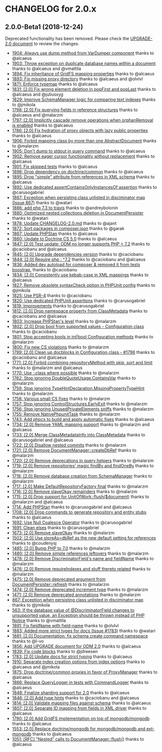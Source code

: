 CHANGELOG for 2.0.x
===================

2.0.0-Beta1 (2018-12-24)
------------------------

Deprecated functionality has been removed. Please check the
[UPGRADE-2.0 document](https://github.com/doctrine/mongodb-odm/blob/master/UPGRADE-2.0.md)
to review the changes.

 - [1904: Always use dump method from VarDumper component](https://github.com/doctrine/mongodb-odm/pull/1904) thanks to @alcaeus
 - [1903: Throw exception on duplicate database names within a document](https://github.com/doctrine/mongodb-odm/pull/1903) thanks to @alcaeus and @vmattila
 - [1894: Fix inheritance of GridFS mapping properties](https://github.com/doctrine/mongodb-odm/pull/1894) thanks to @alcaeus
 - [1893: Fix missing proxy directory](https://github.com/doctrine/mongodb-odm/pull/1893) thanks to @alcaeus and @olvlvl
 - [1871: Enforce typemap](https://github.com/doctrine/mongodb-odm/pull/1871) thanks to @alcaeus
 - [1831: &#91;2.0&#93; Fix wrong element deletion in popFirst and popLast](https://github.com/doctrine/mongodb-odm/pull/1831) thanks to @alcaeus and @juliusxyg
 - [1829: Improve SchemaManager logic for comparing text indexes](https://github.com/doctrine/mongodb-odm/pull/1829) thanks to @jmikola
 - [1798: &#91;2.0&#93; Fix querying fields in reference structures](https://github.com/doctrine/mongodb-odm/pull/1798) thanks to @alcaeus and @malarzm
 - [1797: &#91;2.0&#93; Implicitly cascade remove operations when orphanRemoval is enabled](https://github.com/doctrine/mongodb-odm/pull/1797) thanks to @alcaeus
 - [1786: &#91;2.0&#93; Fix hydration of proxy objects with lazy public properties](https://github.com/doctrine/mongodb-odm/pull/1786) thanks to @alcaeus
 - [1906: Forbid mapping class by more than one AbstractDocument](https://github.com/doctrine/mongodb-odm/pull/1906) thanks to @malarzm
 - [1905: Don't dump to stdout in query command](https://github.com/doctrine/mongodb-odm/pull/1905) thanks to @alcaeus
 - [1902: Remove eager cursor functionality without replacement](https://github.com/doctrine/mongodb-odm/pull/1902) thanks to @alcaeus
 - [1901: Fix skipped tests](https://github.com/doctrine/mongodb-odm/pull/1901) thanks to @alcaeus
 - [1896: Drop dependency on doctrine/common](https://github.com/doctrine/mongodb-odm/pull/1896) thanks to @alcaeus
 - [1895: Drop &quot;simple&quot; attribute from references in XML schema](https://github.com/doctrine/mongodb-odm/pull/1895) thanks to @alcaeus
 - [1892: Use dedicated assertContainsOnlyInstancesOf assertion](https://github.com/doctrine/mongodb-odm/pull/1892) thanks to @carusogabriel
 - [1887: Exception when persisting class unlisted in disciminator map (Issue 867)](https://github.com/doctrine/mongodb-odm/pull/1887) thanks to @watari
 - [1886: add php 7.3 to travis](https://github.com/doctrine/mongodb-odm/pull/1886) thanks to @andreybolonin
 - [1880: Optimized nested collections deletion in DocumentPersister](https://github.com/doctrine/mongodb-odm/pull/1880) thanks to @watari
 - [1878: Update CHANGELOG-2.0.md](https://github.com/doctrine/mongodb-odm/pull/1878) thanks to @ajant
 - [1872: Sort packages in composer.json](https://github.com/doctrine/mongodb-odm/pull/1872) thanks to @garak
 - [1867: Update PHPStan](https://github.com/doctrine/mongodb-odm/pull/1867) thanks to @alcaeus
 - [1860: Update to Doctrine CS 5.0](https://github.com/doctrine/mongodb-odm/pull/1860) thanks to @alcaeus
 - [1847: &#91;2.0&#93; Test update: ODM no longer supports PHP &lt; 7.2](https://github.com/doctrine/mongodb-odm/pull/1847) thanks to @caciobanu and @alcaeus
 - [1845: &#91;2.0&#93; Upgrade dependencies version](https://github.com/doctrine/mongodb-odm/pull/1845) thanks to @caciobanu
 - [1844: &#91;2.0&#93; Require php : ^7.2](https://github.com/doctrine/mongodb-odm/pull/1844) thanks to @caciobanu and @alcaeus
 - [1836: Added dev autoload for composer &amp; removed it from tests boostrap.](https://github.com/doctrine/mongodb-odm/pull/1836) thanks to @caciobanu
 - [1834: &#91;2.0&#93; Consistently use kebab-case in XML mappings](https://github.com/doctrine/mongodb-odm/pull/1834) thanks to @alcaeus
 - [1827: Remove obsolete syntaxCheck option in PHPUnit config](https://github.com/doctrine/mongodb-odm/pull/1827) thanks to @jmikola
 - [1825: Use PSR-4](https://github.com/doctrine/mongodb-odm/pull/1825) thanks to @caciobanu
 - [1820: Use dedicated PHPUnit assertions](https://github.com/doctrine/mongodb-odm/pull/1820) thanks to @carusogabriel
 - [1819: Improvements](https://github.com/doctrine/mongodb-odm/pull/1819) thanks to @carusogabriel
 - [1812:  &#91;2.0&#93; Drop namespace property from ClassMetadata](https://github.com/doctrine/mongodb-odm/pull/1812) thanks to @caciobanu and @alcaeus
 - [1803: Increase PHPStan's level](https://github.com/doctrine/mongodb-odm/pull/1803) thanks to @malarzm
 - [1802: &#91;2.0&#93; Drop bool from supported values - Configuration class](https://github.com/doctrine/mongodb-odm/pull/1802) thanks to @caciobanu
 - [1801: Stop accepting bools in int|bool Configuration methods](https://github.com/doctrine/mongodb-odm/issues/1801) thanks to @malarzm
 - [1800: Fix new CS violations](https://github.com/doctrine/mongodb-odm/pull/1800) thanks to @malarzm
 - [1799: &#91;2.0&#93; Clean up docblocks in Configuration class - #1796](https://github.com/doctrine/mongodb-odm/pull/1799) thanks to @caciobanu and @alcaeus
 - [1771: &#91;2.0&#93; Forbid combining repositoryMethod with skip, sort and limit](https://github.com/doctrine/mongodb-odm/pull/1771) thanks to @malarzm and @alcaeus
 - [1770: Use ::class where possible](https://github.com/doctrine/mongodb-odm/pull/1770) thanks to @malarzm
 - [1762: Stop ignoring DoubleQuoteUsage.ContainsVar](https://github.com/doctrine/mongodb-odm/pull/1762) thanks to @malarzm
 - [1759: Stop ignoring TypeHintDeclaration.MissingPropertyTypeHint](https://github.com/doctrine/mongodb-odm/pull/1759) thanks to @malarzm
 - [1758: Various small CS fixes](https://github.com/doctrine/mongodb-odm/pull/1758) thanks to @malarzm
 - [1757: Stop ignoring ControlStructures.EarlyExit](https://github.com/doctrine/mongodb-odm/pull/1757) thanks to @malarzm
 - [1756: Stop ignoring UnusedPrivateElements sniffs](https://github.com/doctrine/mongodb-odm/pull/1756) thanks to @malarzm
 - [1755: Remove NativePhpunitTask](https://github.com/doctrine/mongodb-odm/pull/1755) thanks to @malarzm
 - [1743: Add phpcs to build and apply automatic fixes](https://github.com/doctrine/mongodb-odm/pull/1743) thanks to @alcaeus
 - [1734: &#91;2.0&#93; Remove YAML mapping support](https://github.com/doctrine/mongodb-odm/pull/1734) thanks to @malarzm and @alcaeus
 - [1733: &#91;2.0&#93; Merge ClassMetadataInfo into ClassMetadata](https://github.com/doctrine/mongodb-odm/pull/1733) thanks to @carusogabriel and @alcaeus
 - [1722: &#91;2.0&#93; Disallow nested commits](https://github.com/doctrine/mongodb-odm/pull/1722) thanks to @malarzm
 - [1721: &#91;2.0&#93; Remove DocumentManager::createDbRef](https://github.com/doctrine/mongodb-odm/pull/1721) thanks to @malarzm
 - [1720: &#91;2.0&#93; Remove deprecations in query helpers](https://github.com/doctrine/mongodb-odm/pull/1720) thanks to @malarzm
 - [1719: &#91;2.0&#93; Remove repositories' magic findBy and findOneBy](https://github.com/doctrine/mongodb-odm/pull/1719) thanks to @malarzm
 - [1718: &#91;2.0&#93; Remove database creation from SchemaManager](https://github.com/doctrine/mongodb-odm/pull/1718) thanks to @malarzm
 - [1717: &#91;2.0&#93; Make DefaultRepositoryFactory final](https://github.com/doctrine/mongodb-odm/pull/1717) thanks to @malarzm
 - [1716: &#91;2.0&#93; Remove slaveOkay remainders](https://github.com/doctrine/mongodb-odm/pull/1716) thanks to @malarzm
 - [1715: &#91;2.0&#93; Drop support for UnitOfWork::flush($document)](https://github.com/doctrine/mongodb-odm/pull/1715) thanks to @malarzm and @alcaeus
 - [1714: Add PHPStan](https://github.com/doctrine/mongodb-odm/pull/1714) thanks to @carusogabriel and @alcaeus
 - [1708: &#91;2.0&#93; Drop commands to generate repository and entity stubs](https://github.com/doctrine/mongodb-odm/pull/1708) thanks to @alcaeus
 - [1692: Use Null Coalesce Operator](https://github.com/doctrine/mongodb-odm/pull/1692) thanks to @carusogabriel
 - [1691: Clean elses](https://github.com/doctrine/mongodb-odm/pull/1691) thanks to @carusogabriel
 - [1673: &#91;2.0&#93; Remove slaveOkay](https://github.com/doctrine/mongodb-odm/pull/1673) thanks to @malarzm
 - [1502: &#91;2.0&#93; Use storeAs=dbRef as the new default setting for references](https://github.com/doctrine/mongodb-odm/pull/1502) thanks to @coudenysj
 - [1485: &#91;2.0&#93; Bump PHP to 7.0](https://github.com/doctrine/mongodb-odm/pull/1485) thanks to @malarzm
 - [1480: &#91;2.0&#93; Remove simple references leftovers](https://github.com/doctrine/mongodb-odm/pull/1480) thanks to @malarzm
 - [1478: &#91;2.0&#93; Remove DiscriminatorField's name and fieldName](https://github.com/doctrine/mongodb-odm/pull/1478) thanks to @malarzm
 - [1476: &#91;2.0&#93; Remove requireIndexes and stuff thereto related](https://github.com/doctrine/mongodb-odm/pull/1476) thanks to @malarzm
 - [1475: &#91;2.0&#93; Remove deprecated argument from DocumentPersister::refresh](https://github.com/doctrine/mongodb-odm/pull/1475) thanks to @malarzm
 - [1474: &#91;2.0&#93; Remove deprecated increment type](https://github.com/doctrine/mongodb-odm/pull/1474) thanks to @malarzm
 - [1471: &#91;2.0&#93; Remove deprecated annotations](https://github.com/doctrine/mongodb-odm/pull/1471) thanks to @malarzm
 - [867: Exception when persisting class unlisted in disciminator map](https://github.com/doctrine/mongodb-odm/issues/867) thanks to @jmikola
 - [563: If the database value of @DiscriminatorField changes to unsupported value, an Exception should be thrown instead of PHP Notice](https://github.com/doctrine/mongodb-odm/issues/563) thanks to @vmattila
 - [1891: Fix fieldName with field-name](https://github.com/doctrine/mongodb-odm/pull/1891) thanks to @olvlvl
 - [1883: Added more strict types for docs (Issue #1783)](https://github.com/doctrine/mongodb-odm/pull/1883) thanks to @watari
 - [1881: &#91;2.0&#93; Documentation: fix schema create command namespace](https://github.com/doctrine/mongodb-odm/pull/1881) thanks to @l-vo
 - [1856: Add UPGRADE document for ODM 2.0](https://github.com/doctrine/mongodb-odm/pull/1856) thanks to @alcaeus
 - [1839: Fix code blocks](https://github.com/doctrine/mongodb-odm/pull/1839) thanks to @jdreesen
 - [1783: &#91;2.0&#93; Update docs for strict typing](https://github.com/doctrine/mongodb-odm/issues/1783) thanks to @alcaeus
 - [1910: Separate index creation options from index options](https://github.com/doctrine/mongodb-odm/pull/1910) thanks to @alcaeus and @jmikola
 - [1875: Drop doctrine/common proxies in favor of ProxyManager](https://github.com/doctrine/mongodb-odm/pull/1875) thanks to @alcaeus
 - [1866: Replace QueryLogger in tests with CommandLogger](https://github.com/doctrine/mongodb-odm/pull/1866) thanks to @alcaeus
 - [1848: Finalize sharding support for 2.0](https://github.com/doctrine/mongodb-odm/pull/1848) thanks to @alcaeus
 - [1846: &#91;2.0&#93; Add type hints](https://github.com/doctrine/mongodb-odm/pull/1846) thanks to @caciobanu and @alcaeus
 - [1814: &#91;2.0&#93; Validate mapping files against schema](https://github.com/doctrine/mongodb-odm/pull/1814) thanks to @alcaeus
 - [1807: &#91;2.0&#93; Separate ID mapping from fields in XML driver](https://github.com/doctrine/mongodb-odm/pull/1807) thanks to @alcaeus
 - [1790: &#91;2.0&#93; Add GridFS implementation on top of mongodb/mongodb](https://github.com/doctrine/mongodb-odm/pull/1790) thanks to @alcaeus
 - [1553: &#91;2.0&#93; Replace doctrine/mongodb for mongodb/mongodb and ext-mongodb](https://github.com/doctrine/mongodb-odm/pull/1553) thanks to @alcaeus
 - [1051: &#91;RFC&#93; &quot;Nested&quot; calls to DocumentManager::flush()](https://github.com/doctrine/mongodb-odm/issues/1051) thanks to @alcaeus
